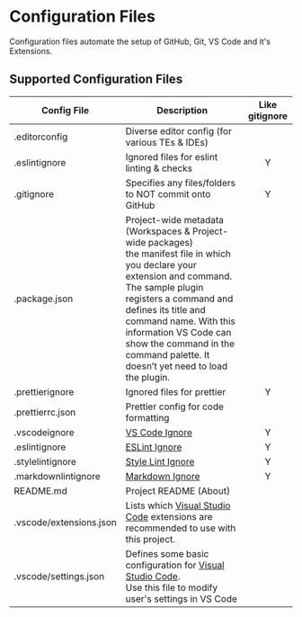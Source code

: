 # Configuration Files

Configuration files automate the setup of GitHub, Git, VS Code and it's Extensions.

## Supported Configuration Files
| Config File | Description | Like gitignore |  
| --- | --- | :---: |  
| .editorconfig | Diverse editor config (for various TEs & IDEs) |   |  
| .eslintignore | Ignored files for eslint linting & checks | Y |  
| .gitignore | Specifies any files/folders to NOT commit onto GitHub | Y |  
| .package.json | Project-wide metadata (Workspaces & Project-wide packages) <br> the manifest file in which you declare your extension and command. The sample plugin registers a command and defines its title and command name. With this information VS Code can show the command in the command palette. It doesn’t yet need to load the plugin. |  |  
| .prettierignore | Ignored files for prettier | Y |  
| .prettierrc.json | Prettier config for code formatting |   |  
| .vscodeignore  | [VS Code Ignore](https://code.visualstudio.com/docs/tools/vscecli#_advance-usage) | Y |  
| .eslintignore  | [ESLint Ignore](https://eslint.org/docs/user-guide/configuring#ignoring-files-and-directories) | Y |  
| .stylelintignore |  [Style Lint Ignore](https://stylelint.io/user-guide/configuration#stylelintignore) | Y |  
| .markdownlintignore |  [Markdown Ignore](https://github.com/igorshubovych/markdownlint-cli) | Y |  
| README.md | Project README (About) |  |  
| .vscode/extensions.json | Lists which [Visual Studio Code](https://code.visualstudio.com/) extensions are recommended to use with this project. |  |  
| .vscode/settings.json | Defines some basic configuration for [Visual Studio Code](https://code.visualstudio.com/). <br> Use this file to modify user's settings in VS Code |  |  

